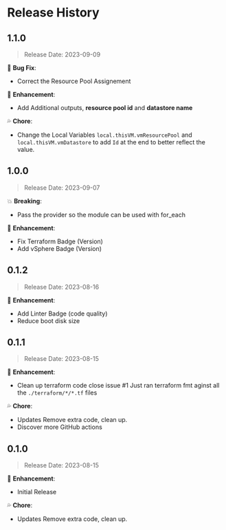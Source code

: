 # Release History

## 1.1.0

> Release Date: 2023-09-09

:bug: **Bug Fix**:

- Correct the Resource Pool Assignement

:tada: **Enhancement**:

- Add Additional outputs, **resource pool id** and **datastore name**

:sweat_drops: **Chore**:

- Change the Local Variables `local.thisVM.vmResourcePool` and `local.thisVM.vmDatastore` to add `Id` at the end to better reflect the value.


## 1.0.0

> Release Date: 2023-09-07

:boom: **Breaking**:

- Pass the provider so the module can be used with for_each

:tada: **Enhancement**:

- Fix Terraform Badge (Version)
- Add vSphere Badge (Version)

## 0.1.2

> Release Date: 2023-08-16

:tada: **Enhancement**:

- Add Linter Badge (code quality)
- Reduce boot disk size

## 0.1.1

> Release Date: 2023-08-15

:tada: **Enhancement**:

- Clean up terraform code close issue #1
Just ran terraform fmt aginst all the `./terraform/*/*.tf` files

:sweat_drops: **Chore**:

- Updates Remove extra code, clean up.
- Discover more GitHub actions

## 0.1.0

> Release Date: 2023-08-15

:tada: **Enhancement**:

- Initial Release

:sweat_drops: **Chore**:

- Updates Remove extra code, clean up.
